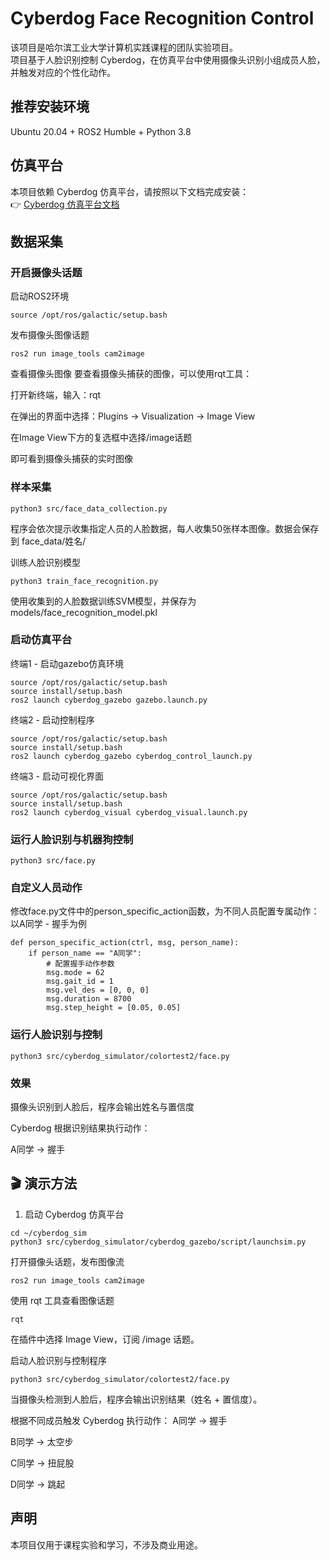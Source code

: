# Cyberdog Face Recognition Control

该项目是哈尔滨工业大学计算机实践课程的团队实验项目。  
项目基于人脸识别控制 Cyberdog，在仿真平台中使用摄像头识别小组成员人脸，并触发对应的个性化动作。

## 推荐安装环境
Ubuntu 20.04 + ROS2 Humble + Python 3.8

## 仿真平台
本项目依赖 Cyberdog 仿真平台，请按照以下文档完成安装：  
👉 [Cyberdog 仿真平台文档](https://miroboticslab.github.io/blogs/#/cn/cyberdog_gazebo_cn)

## 数据采集

### 开启摄像头话题
启动ROS2环境
```
source /opt/ros/galactic/setup.bash
```
发布摄像头图像话题
```
ros2 run image_tools cam2image
```

查看摄像头图像
要查看摄像头捕获的图像，可以使用rqt工具：

打开新终端，输入：rqt

在弹出的界面中选择：Plugins → Visualization → Image View

在Image View下方的复选框中选择/image话题

即可看到摄像头捕获的实时图像


### 样本采集
```
python3 src/face_data_collection.py
```
程序会依次提示收集指定人员的人脸数据，每人收集50张样本图像。数据会保存到 face_data/姓名/

训练人脸识别模型
```
python3 train_face_recognition.py
```
使用收集到的人脸数据训练SVM模型，并保存为models/face_recognition_model.pkl


### 启动仿真平台
终端1 - 启动gazebo仿真环境
```
source /opt/ros/galactic/setup.bash
source install/setup.bash
ros2 launch cyberdog_gazebo gazebo.launch.py
```

终端2 - 启动控制程序
```
source /opt/ros/galactic/setup.bash
source install/setup.bash
ros2 launch cyberdog_gazebo cyberdog_control_launch.py
```

终端3 - 启动可视化界面
```
source /opt/ros/galactic/setup.bash
source install/setup.bash
ros2 launch cyberdog_visual cyberdog_visual.launch.py
```

### 运行人脸识别与机器狗控制
```
python3 src/face.py
```

### 自定义人员动作
修改face.py文件中的person_specific_action函数，为不同人员配置专属动作：
以A同学 - 握手为例
```
def person_specific_action(ctrl, msg, person_name):
    if person_name == "A同学":
        # 配置握手动作参数
        msg.mode = 62
        msg.gait_id = 1
        msg.vel_des = [0, 0, 0] 
        msg.duration = 8700
        msg.step_height = [0.05, 0.05]
```




### 运行人脸识别与控制
```
python3 src/cyberdog_simulator/colortest2/face.py
```

### 效果

摄像头识别到人脸后，程序会输出姓名与置信度

Cyberdog 根据识别结果执行动作：

A同学 → 握手



## 🎬 演示方法

1. 启动 Cyberdog 仿真平台
```
cd ~/cyberdog_sim
python3 src/cyberdog_simulator/cyberdog_gazebo/script/launchsim.py
```
打开摄像头话题，发布图像流


```
ros2 run image_tools cam2image
```
使用 rqt 工具查看图像话题

```
rqt
```
在插件中选择 Image View，订阅 /image 话题。

启动人脸识别与控制程序

```
python3 src/cyberdog_simulator/colortest2/face.py
```

当摄像头检测到人脸后，程序会输出识别结果（姓名 + 置信度）。

根据不同成员触发 Cyberdog 执行动作：
A同学 → 握手

B同学 → 太空步

C同学 → 扭屁股

D同学 → 跳起


## 声明
本项目仅用于课程实验和学习，不涉及商业用途。
